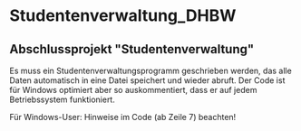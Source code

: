 # Studentenverwaltung_DHBW
Abschlussprojekt "Studentenverwaltung"
-
Es muss ein Studentenverwaltungsprogramm geschrieben werden, das alle Daten automatisch in eine Datei speichert und wieder abruft.
Der Code ist für Windows optimiert aber so auskommentiert, dass er auf jedem Betriebssystem funktioniert.

Für Windows-User: Hinweise im Code (ab Zeile 7) beachten!
